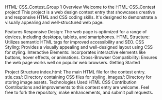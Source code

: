 HTML-CSS_Contest_Group 1
Overview
Welcome to the HTML-CSS_Contest project! This project is a web design contest entry that showcases creative and responsive HTML and CSS coding skills. It's designed to demonstrate a visually appealing and well-structured web page.

Features
Responsive Design: The web page is optimized for a range of devices, including desktops, tablets, and smartphones.
HTML Structure: Utilizes semantic HTML tags for improved accessibility and SEO.
CSS Styling: Provides a visually appealing and well-designed layout using CSS for styling.
Interactive Elements: Incorporates interactive elements like buttons, hover effects, or animations.
Cross-Browser Compatibility: Ensures the web page works well on popular web browsers.
Getting Started

Project Structure
index.html: The main HTML file for the contest entry.
stle.css/: Directory containing CSS files for styling.
images/: Directory for storing image assets.
Technologies Used
HTML
CSS
Contribution
Contributions and improvements to this contest entry are welcome. Feel free to fork the repository, make enhancements, and submit pull requests.
